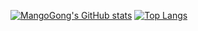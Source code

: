 [![MangoGong's GitHub stats](https://github-readme-stats.vercel.app/api?username=MangoGong&count_private=true&show_icons=true&theme=dark)](https://github.com/anuraghazra/github-readme-stats)
[![Top Langs](https://github-readme-stats.vercel.app/api/top-langs/?username=MangoGong&count_private=true&show_icons=true&theme=dark&layout=compact)](https://github.com/anuraghazra/github-readme-stats)
